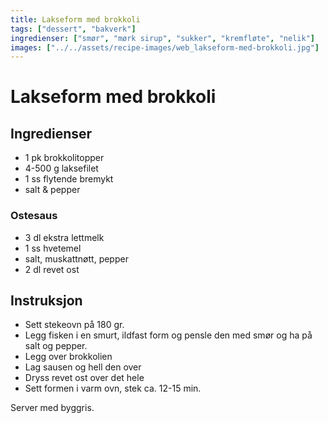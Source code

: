 ```yaml
---
title: Lakseform med brokkoli
tags: ["dessert", "bakverk"]
ingredienser: ["smør", "mørk sirup", "sukker", "kremfløte", "nelik"]
images: ["../../assets/recipe-images/web_lakseform-med-brokkoli.jpg"]
---
```


# Lakseform med brokkoli

## Ingredienser

- 1 pk brokkolitopper
- 4-500 g laksefilet
- 1 ss flytende bremykt
- salt & pepper

### Ostesaus

- 3 dl ekstra lettmelk
- 1 ss hvetemel
- salt, muskattnøtt, pepper
- 2 dl revet ost

## Instruksjon

- Sett stekeovn på 180 gr.
- Legg fisken i en smurt, ildfast form og pensle den med smør og ha på salt og pepper.
- Legg over brokkolien
- Lag sausen og hell den over
- Dryss revet ost over det hele
- Sett formen i varm ovn, stek ca. 12-15 min.

Server med byggris.
